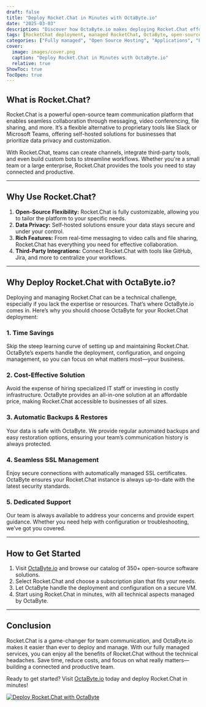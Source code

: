 ```yaml
---
draft: false
title: "Deploy Rocket.Chat in Minutes with OctaByte.io"
date: "2025-03-03"
description: "Discover how OctaByte.io makes deploying Rocket.Chat effortless. Skip the technical hassle and enjoy a fully managed, secure, and cost-effective solution for your team communication needs."
tags: [RocketChat deployment, managed RocketChat, OctaByte, open-source team communication, secure chat platform, cost-effective RocketChat, managed open-source software, RocketChat hosting, automated SSL, team collaboration tools]
categories: ["Fully managed", "Open Source Hosting", "Applications", "Live Chat", "Rocket.Chat"]
cover:
  image: images/cover.png
  caption: "Deploy Rocket.Chat in Minutes with OctaByte.io"
  relative: true
ShowToc: true
TocOpen: true
---
```



## What is Rocket.Chat?

Rocket.Chat is a powerful open-source team communication platform that enables seamless collaboration through messaging, video conferencing, file sharing, and more. It’s a flexible alternative to proprietary tools like Slack or Microsoft Teams, offering self-hosted solutions for businesses that prioritize data privacy and customization.

With Rocket.Chat, teams can create channels, integrate third-party tools, and even build custom bots to streamline workflows. Whether you're a small team or a large enterprise, Rocket.Chat provides the tools you need to stay connected and productive.

---

## Why Use Rocket.Chat?

1. **Open-Source Flexibility:** Rocket.Chat is fully customizable, allowing you to tailor the platform to your specific needs.
2. **Data Privacy:** Self-hosted solutions ensure your data stays secure and under your control.
3. **Rich Features:** From real-time messaging to video calls and file sharing, Rocket.Chat has everything you need for effective collaboration.
4. **Third-Party Integrations:** Connect Rocket.Chat with tools like GitHub, Jira, and more to centralize your workflows.

---

## Why Deploy Rocket.Chat with OctaByte.io?

Deploying and managing Rocket.Chat can be a technical challenge, especially if you lack the expertise or resources. That’s where OctaByte.io comes in. Here’s why you should choose OctaByte for your Rocket.Chat deployment:

### 1. **Time Savings**
Skip the steep learning curve of setting up and maintaining Rocket.Chat. OctaByte’s experts handle the deployment, configuration, and ongoing management, so you can focus on what matters most—your business.

### 2. **Cost-Effective Solution**
Avoid the expense of hiring specialized IT staff or investing in costly infrastructure. OctaByte provides an all-in-one solution at an affordable price, making Rocket.Chat accessible to businesses of all sizes.

### 3. **Automatic Backups & Restores**
Your data is safe with OctaByte. We provide regular automated backups and easy restoration options, ensuring your team’s communication history is always protected.

### 4. **Seamless SSL Management**
Enjoy secure connections with automatically managed SSL certificates. OctaByte ensures your Rocket.Chat instance is always up-to-date with the latest security standards.

### 5. **Dedicated Support**
Our team is always available to address your concerns and provide expert guidance. Whether you need help with configuration or troubleshooting, we’ve got you covered.

---

## How to Get Started

1. Visit [OctaByte.io](https://octabyte.io) and browse our catalog of 350+ open-source software solutions.
2. Select Rocket.Chat and choose a subscription plan that fits your needs.
3. Let OctaByte handle the deployment and configuration on a secure VM.
4. Start using Rocket.Chat in minutes, with all technical aspects managed by OctaByte.

---

## Conclusion

Rocket.Chat is a game-changer for team communication, and OctaByte.io makes it easier than ever to deploy and manage. With our fully managed services, you can enjoy all the benefits of Rocket.Chat without the technical headaches. Save time, reduce costs, and focus on what really matters—building a connected and productive team.

Ready to get started? Visit [OctaByte.io](https://octabyte.io) today and deploy Rocket.Chat in minutes!

[![Deploy Rocket.Chat with OctaByte](/images/deploy-on-octabyte.png)](https://octabyte.io/fully-managed-open-source-services/applications/live-chat/rocket.chat)